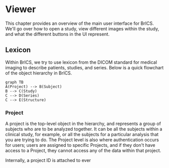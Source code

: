 # Viewer

This chapter provides an overview of the main user interface for BrICS. We'll go over how to open a study, view different images within the study, and what the different buttons in the UI represent.

## Lexicon

Within BrICS, we try to use lexicon from the DICOM standard for medical imaging to describe patients, studies, and series. Below is a quick flowchart of the object hierarchy in BrICS.

```mermaid
graph TB
A(Project) --> B(Subject)
B --> C(Study)
C --> D(Series)
C --> E(Structure)
```
### Project
A project is the top-level object in the hierarchy, and represents a group of subjects who are to be analyzed together. It can be all the subjects within a clinical study, for example, or all the subjects for a particular analysis that you are trying to do. The Project level is also where authentication occurs for users; users are assigned to specific Projects, and if they don't have access to a Project, they  cannot access any of the data within that project.

Internally, a project ID is attached to ever
<!--stackedit_data:
eyJoaXN0b3J5IjpbLTEzNjU1Nzg5MjBdfQ==
-->